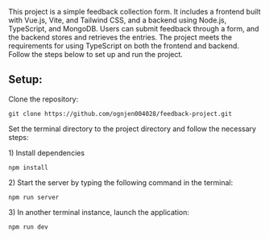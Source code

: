 <p>
  This project is a simple feedback collection form. It includes a frontend built with Vue.js, Vite, and Tailwind CSS, and a backend using Node.js, TypeScript, and MongoDB. Users can submit feedback through a form, and the backend stores and retrieves the entries. The project meets the requirements for using TypeScript on both the frontend and backend. Follow the steps below to set up and run the project.
</p>

<h2>Setup:</h2>
<p>Clone the repository:</p>
<pre><code>git clone https://github.com/ognjen004028/feedback-project.git</code></pre>

<p>Set the terminal directory to the project directory and follow the necessary steps:</p>
<p>1) Install dependencies</p>
<pre><code>npm install</code></pre>

<p>2) Start the server by typing the following command in the terminal:</p>
<pre><code>npm run server</code></pre>

<p>3) In another terminal instance, launch the application:</p>
<pre><code>npm run dev</code></pre>
